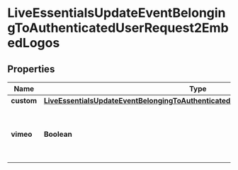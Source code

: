 

# LiveEssentialsUpdateEventBelongingToAuthenticatedUserRequest2EmbedLogos


## Properties

| Name | Type | Description | Notes |
|------------ | ------------- | ------------- | -------------|
|**custom** | [**LiveEssentialsUpdateEventBelongingToAuthenticatedUserRequest2EmbedLogosCustom**](LiveEssentialsUpdateEventBelongingToAuthenticatedUserRequest2EmbedLogosCustom.md) |  |  [optional] |
|**vimeo** | **Boolean** | Whether to show the Vimeo logo on the embed player. |  [optional] |




